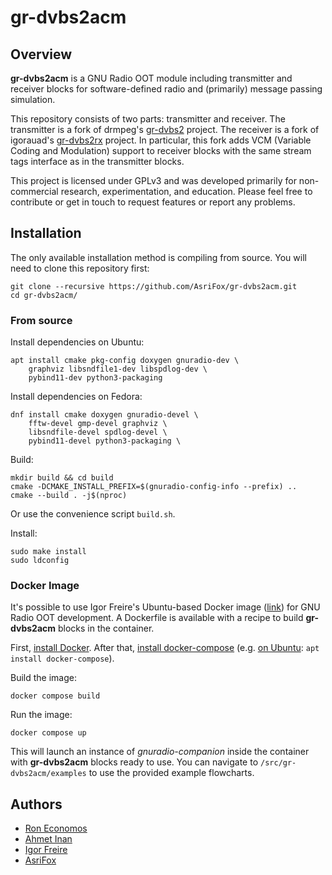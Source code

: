 # gr-dvbs2acm

## Overview
**gr-dvbs2acm** is a GNU Radio OOT module including transmitter and receiver blocks for software-defined radio and (primarily) message passing simulation.

This repository consists of two parts: transmitter and receiver. The transmitter is a fork of drmpeg's [gr-dvbs2](https://github.com/drmpeg/gr-dvbs2) project. The receiver is a fork of igorauad's [gr-dvbs2rx](https://github.com/igorauad/gr-dvbs2rx) project. In particular, this fork adds VCM (Variable Coding and Modulation) support to receiver blocks with the same stream tags interface as in the transmitter blocks.

This project is licensed under GPLv3 and was developed primarily for non-commercial research, experimentation, and education. Please feel free to contribute or get in touch to request features or report any problems.

## Installation
The only available installation method is compiling from source. You will need to clone this repository first:
```
git clone --recursive https://github.com/AsriFox/gr-dvbs2acm.git
cd gr-dvbs2acm/
```

### From source

Install dependencies on Ubuntu:
```
apt install cmake pkg-config doxygen gnuradio-dev \
    graphviz libsndfile1-dev libspdlog-dev \
    pybind11-dev python3-packaging
```

Install dependencies on Fedora:
```
dnf install cmake doxygen gnuradio-devel \
    fftw-devel gmp-devel graphviz \
    libsndfile-devel spdlog-devel \
    pybind11-devel python3-packaging \
```

Build:
```
mkdir build && cd build
cmake -DCMAKE_INSTALL_PREFIX=$(gnuradio-config-info --prefix) ..
cmake --build . -j$(nproc)
```
Or use the convenience script `build.sh`.

Install:
```
sudo make install
sudo ldconfig
```

### Docker Image
It's possible to use Igor Freire's Ubuntu-based Docker image ([link](https://hub.docker.com/r/igorfreire/gnuradio-oot-dev)) for GNU Radio OOT development. A Dockerfile is available with a recipe to build **gr-dvbs2acm** blocks in the container.

First, [install Docker](https://docs.docker.com/engine/install). After that, [install docker-compose](https://docs.docker.com/compose/install/) (e.g. [on Ubuntu](https://docs.docker.com/compose/install/linux/#install-using-the-repository): `apt install docker-compose`).

Build the image:
```
docker compose build
```

Run the image:
```
docker compose up
```
This will launch an instance of *gnuradio-companion* inside the container with **gr-dvbs2acm** blocks ready to use. You can navigate to `/src/gr-dvbs2acm/examples` to use the provided example flowcharts.

## Authors
- [Ron Economos](https://github.com/drmpeg)
- [Ahmet Inan](https://github.com/xdsopl)
- [Igor Freire](https://github.com/igorauad)
- [AsriFox](https://github.com/AsriFox)
